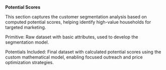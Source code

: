**Potential Scores**


This section captures the customer segmentation analysis based on computed potential scores, helping identify high-value households for targeted marketing.

Primitive: Raw dataset with basic attributes, used to develop the segmentation model.

Potentials Included: Final dataset with calculated potential scores using the custom mathematical model, enabling focused outreach and price optimization strategies.
